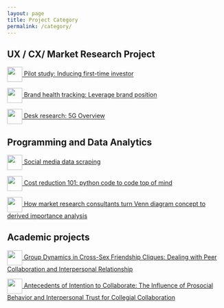 ```yaml
---
layout: page
title: Project Category
permalink: /category/
---
```


<h2>UX / CX/ Market Research Project</h2>
<p><img src="https://static.thenounproject.com/png/2906213-200.png" alt="" width="35" height="35" style="vertical-align:middle;margin:0px 0px" /><a href="https://kiranaananda.github.io/portfolio/2021/11/03/first-time-investor">  Pilot study: Inducing first-time investor</a></p>
<p><img src="https://static.thenounproject.com/png/2906213-200.png" alt="" width="35" height="35" style="vertical-align:middle;margin:0px 0px" /><a href="https://kiranaananda.github.io/portfolio/2023/03/07/brand-health-tracking-fmcg">  Brand health tracking: Leverage brand position</a></p>
<p><img src="https://static.thenounproject.com/png/2906213-200.png" alt="" width="35" height="35" style="vertical-align:middle;margin:0px 0px" /><a href="https://kiranaananda.github.io/portfolio/2023/05/28/5G-overview/">  Desk research: 5G Overview</a></p>
<p></p>

<h2>Programming and Data Analytics</h2>
<p><img src="https://static.thenounproject.com/png/143945-200.png" alt="" width="35" height="35" style="vertical-align:middle;margin:0px 0px" /><a href="https://kiranaananda.github.io/portfolio/2021/04/03/instaloader/">  Social media data scraping</a></p>
<p><img src="https://static.thenounproject.com/png/143945-200.png" alt="" width="35" height="35" style="vertical-align:middle;margin:0px 0px" /><a href="https://kiranaananda.github.io/portfolio/2019/11/10/brand-dictionary/">  Cost reduction 101: python code to code top of mind</a></p>
<p><img src="https://static.thenounproject.com/png/143945-200.png" alt="" width="35" height="35" style="vertical-align:middle;margin:0px 0px" /><a href="https://kiranaananda.github.io/portfolio/2020/02/03/derived-importance-analysis/">  How market research consultants turn Venn diagram concept to derived importance analysis</a></p>
<p></p>

<h2>Academic projects</h2>
<p><img src="https://static.thenounproject.com/png/2896502-200.png" alt="" width="35" height="35" style="vertical-align:middle;margin:0px 0px" /><a href="https://www.researchgate.net/publication/327815336_Group_Dynamics_in_Cross-Sex_Friendship_Cliques_Dealing_with_Peer_Collaboration_and_Interpersonal_Relationship#read">  Group Dynamics in Cross-Sex Friendship Cliques: Dealing with Peer Collaboration and Interpersonal Relationship</a></p>

<p><img src="https://static.thenounproject.com/png/2896502-200.png" alt="" width="35" height="35" style="vertical-align:middle;margin:0px 0px" /><a href="http://etd.repository.ugm.ac.id/home/detail_pencarian/160702">  Antecedents of Intention to Collaborate: The Influence of Prosocial Behavior and Interpersonal Trust for Collegial Collaboration</a></p>


